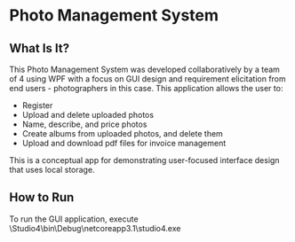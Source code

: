 # Photo Management System

## What Is It?
This Photo Management System was developed collaboratively by a team of 4 using WPF with a focus on GUI design and requirement elicitation from end users - photographers in this case. This application allows the user to:
- Register
- Upload and delete uploaded photos 
- Name, describe, and price photos
- Create albums from uploaded photos, and delete them
- Upload and download pdf files for invoice management

This is a conceptual app for demonstrating user-focused interface design that uses local storage.

## How to Run
To run the GUI application, execute \Studio4\bin\Debug\netcoreapp3.1\studio4.exe

